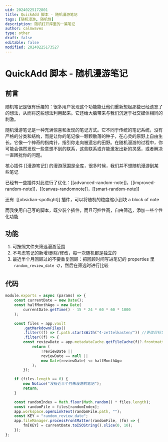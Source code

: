 ```yaml
---
uid: 20240225172801
title: QuickAdd 脚本 - 随机漫游笔记
tags: [随机漫游, 随机性]
description: 随机打开库里的一篇笔记
author: calmwaves
type: other
draft: false
editable: false
modified: 20240225173527
---
```


# QuickAdd 脚本 - 随机漫游笔记

## 前言

随机笔记是很有乐趣的：很多用户发现这个功能能让他们重新想起那些已经遗忘了的想法，从而将这些想法利用起来。它还给大脑带来与我们沉迷于社交媒体相同的刺激。

随机漫游笔记是一种充满惊喜和发现的笔记方式。它不同于传统的笔记系统，没有严格的分类和结构，而是让你的笔记像一颗颗散落的种子，在心灵的原野上自由生长。它像一个神奇的指南针，指引你走向被遗忘的田野。在随机漫游的过程中，你可能会偶然发现一些意想不到的联系，这些联系或许能激发出新的灵感，或者解决一直困扰你的问题。

核心插件 [[漫游笔记]] 的漫游范围是全库，很多时候，我们并不想随机漫游到某些笔记

已经有一些插件对此进行了优化：[[advanced-random-note]]，[[improved-random-note]]，[[canvas-randomnote]]，[[smart-random-note]]

还有  [[obsidian-spotlight]] 插件，可以将随机的粒度缩小到块 a block of note

而我使用自己写的脚本，既少装个插件，而且可控性高，自由筛选，添加一些个性化功能

## 功能

1. 可按照文件夹筛选漫游范围
2. 不考虑笔记的新增/删除/修改，每一次随机都是独立的
3. 最近半个月回顾过的不要重复回顾：把回顾时间写进笔记的 properties 里  `random_review_date 📋`，然后在筛选时进行比较

## 代码

```js
module.exports = async (params) => {
    const currentDate = new Date();
    const halfMonthAgo = new Date(
        currentDate.getTime() - 15 * 24 * 60 * 60 * 1000
    );

    const files = app.vault
        .getMarkdownFiles()
        .filter((f) => f.path.startsWith("4-zettelkasten/")) //更改目标文件夹
        .filter((f) => {
        const reviewDate = app.metadataCache.getFileCache(f)?.frontmatter?.random_review_date;
            return (
                !reviewDate ||
                reviewDate == null ||
                new Date(reviewDate) <= halfMonthAgo
            );
        });

    if (files.length == 0) {
        new Notice("没有近半个月未漫游的笔记");
        return;
    }

    const randomIndex = Math.floor(Math.random() * files.length);
    const randomFile = files[randomIndex];
    app.workspace.openLinkText(randomFile.path, "");
    const KEY = "random_review_date";
    app.fileManager.processFrontMatter(randomFile, (fm) => {
        fm[KEY] = currentDate.toISOString().slice(0, 10);
    });
};
```
